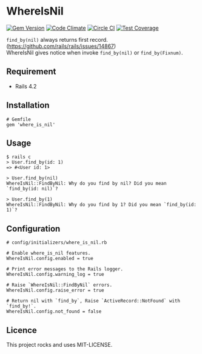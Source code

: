 # WhereIsNil

[![Gem Version](https://badge.fury.io/rb/where_is_nil.svg)](http://badge.fury.io/rb/where_is_nil) [![Code Climate](https://codeclimate.com/github/tnantoka/where_is_nil/badges/gpa.svg)](https://codeclimate.com/github/tnantoka/where_is_nil) [![Circle CI](https://circleci.com/gh/tnantoka/where_is_nil.svg?style=svg)](https://circleci.com/gh/tnantoka/where_is_nil) [![Test Coverage](https://codeclimate.com/github/tnantoka/where_is_nil/badges/coverage.svg)](https://codeclimate.com/github/tnantoka/where_is_nil)

`find_by(nil)` always returns first record. (https://github.com/rails/rails/issues/14867)  
WhereIsNil gives notice when invoke `find_by(nil)` or `find_by(Fixnum)`.

## Requirement

- Rails 4.2

## Installation

```
# Gemfile
gem 'where_is_nil'
```

## Usage

```
$ rails c
> User.find_by(id: 1)
=> #<User id: 1>

> User.find_by(nil)
WhereIsNil::FindByNil: Why do you find by nil? Did you mean `find_by(id: nil)`?

> User.find_by(1)
WhereIsNil::FindByNil: Why do you find by 1? Did you mean `find_by(id: 1)`?
```

## Configuration

```
# config/initializers/where_is_nil.rb

# Enable where_is_nil features.
WhereIsNil.config.enabled = true

# Print error messages to the Rails logger.
WhereIsNil.config.warning_log = true

# Raise `WhereIsNil::FindByNil` errors.
WhereIsNil.config.raise_error = true

# Return nil with `find_by`, Raise `ActiveRecord::NotFound` with `find_by!`.
WhereIsNil.config.not_found = false
```

## Licence

This project rocks and uses MIT-LICENSE.

